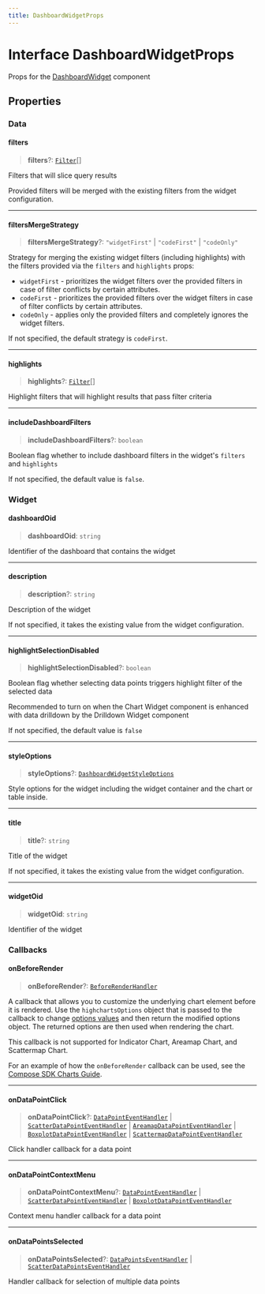 ```yaml
---
title: DashboardWidgetProps
---
```


# Interface DashboardWidgetProps

Props for the [DashboardWidget](../fusion-embed/function.DashboardWidget.md) component

## Properties

### Data

#### filters

> **filters**?: [`Filter`](../../sdk-data/interfaces/interface.Filter.md)[]

Filters that will slice query results

Provided filters will be merged with the existing filters from the widget configuration.

***

#### filtersMergeStrategy

> **filtersMergeStrategy**?: `"widgetFirst"` \| `"codeFirst"` \| `"codeOnly"`

Strategy for merging the existing widget filters (including highlights) with the filters provided via the `filters` and `highlights` props:

- `widgetFirst` - prioritizes the widget filters over the provided filters in case of filter conflicts by certain attributes.
- `codeFirst` - prioritizes the provided filters over the widget filters in case of filter conflicts by certain attributes.
- `codeOnly` - applies only the provided filters and completely ignores the widget filters.

If not specified, the default strategy is `codeFirst`.

***

#### highlights

> **highlights**?: [`Filter`](../../sdk-data/interfaces/interface.Filter.md)[]

Highlight filters that will highlight results that pass filter criteria

***

#### includeDashboardFilters

> **includeDashboardFilters**?: `boolean`

Boolean flag whether to include dashboard filters in the widget's `filters` and `highlights`

If not specified, the default value is `false`.

### Widget

#### dashboardOid

> **dashboardOid**: `string`

Identifier of the dashboard that contains the widget

***

#### description

> **description**?: `string`

Description of the widget

If not specified, it takes the existing value from the widget configuration.

***

#### highlightSelectionDisabled

> **highlightSelectionDisabled**?: `boolean`

Boolean flag whether selecting data points triggers highlight filter of the selected data

Recommended to turn on when the Chart Widget component is enhanced with data drilldown by the Drilldown Widget component

If not specified, the default value is `false`

***

#### styleOptions

> **styleOptions**?: [`DashboardWidgetStyleOptions`](interface.DashboardWidgetStyleOptions.md)

Style options for the widget including the widget container and the chart or table inside.

***

#### title

> **title**?: `string`

Title of the widget

If not specified, it takes the existing value from the widget configuration.

***

#### widgetOid

> **widgetOid**: `string`

Identifier of the widget

### Callbacks

#### onBeforeRender

> **onBeforeRender**?: [`BeforeRenderHandler`](../type-aliases/type-alias.BeforeRenderHandler.md)

A callback that allows you to customize the underlying chart element before it is rendered.
Use the `highchartsOptions` object that is passed to the callback to change
[options values](https://api.highcharts.com/highcharts/) and then return the modified options
object. The returned options are then used when rendering the chart.

This callback is not supported for Indicator Chart, Areamap Chart, and Scattermap Chart.

For an example of how the `onBeforeRender` callback can be used, see the
[Compose SDK Charts Guide](/guides/sdk/guides/charts/guide-compose-sdk-charts.html#callbacks).

***

#### onDataPointClick

> **onDataPointClick**?: [`DataPointEventHandler`](../type-aliases/type-alias.DataPointEventHandler.md) \| [`ScatterDataPointEventHandler`](../type-aliases/type-alias.ScatterDataPointEventHandler.md) \| [`AreamapDataPointEventHandler`](../type-aliases/type-alias.AreamapDataPointEventHandler.md) \| [`BoxplotDataPointEventHandler`](../type-aliases/type-alias.BoxplotDataPointEventHandler.md) \| [`ScattermapDataPointEventHandler`](../type-aliases/type-alias.ScattermapDataPointEventHandler.md)

Click handler callback for a data point

***

#### onDataPointContextMenu

> **onDataPointContextMenu**?: [`DataPointEventHandler`](../type-aliases/type-alias.DataPointEventHandler.md) \| [`ScatterDataPointEventHandler`](../type-aliases/type-alias.ScatterDataPointEventHandler.md) \| [`BoxplotDataPointEventHandler`](../type-aliases/type-alias.BoxplotDataPointEventHandler.md)

Context menu handler callback for a data point

***

#### onDataPointsSelected

> **onDataPointsSelected**?: [`DataPointsEventHandler`](../type-aliases/type-alias.DataPointsEventHandler.md) \| [`ScatterDataPointsEventHandler`](../type-aliases/type-alias.ScatterDataPointsEventHandler.md)

Handler callback for selection of multiple data points
